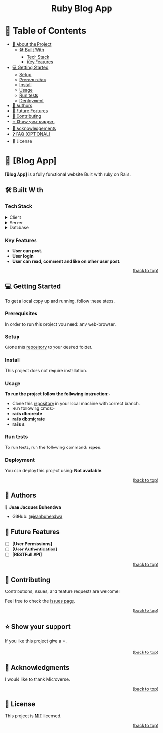 <a name="readme-top"></a>

 <div align="center">
<h1><b>Ruby Blog App</b></h1>
</div>

<!-- TABLE OF CONTENTS -->

# 📗 Table of Contents

- [📖 About the Project](#about-project)
  - [🛠 Built With](#built-with)
    - [Tech Stack](#tech-stack)
    - [Key Features](#key-features)
- [💻 Getting Started](#getting-started)
  - [Setup](#setup)
  - [Prerequisites](#prerequisites)
  - [Install](#install)
  - [Usage](#usage)
  - [Run tests](#run-tests)
  - [Deployment](#triangular_flag_on_post-deployment)
- [👥 Authors](#authors)
- [🔭 Future Features](#future-features)
- [🤝 Contributing](#contributing)
- [⭐️ Show your support](#support)
- [🙏 Acknowledgements](#acknowledgements)
- [❓ FAQ (OPTIONAL)](#faq)
- [📝 License](#license)

<!-- PROJECT DESCRIPTION -->

# 📖 [Blog App] <a name="about-project"></a>

**[Blog App]** is a fully functional website Built with ruby on Rails.

## 🛠 Built With <a name="built-with"></a>

### Tech Stack <a name="tech-stack"></a>

 <details>
   <summary>Client</summary>
   <ul>
     <li>HTML(erb), CSS</li>
   </ul>
 </details>

 <details>
   <summary>Server</summary>
   <ul>
     <li>Ruby</li>
   </ul>
 </details>

 <details>
 <summary>Database</summary>
   <ul>
     <li>Postgress</li>
   </ul>
 </details>

 <!-- Features -->

### Key Features <a name="key-features"></a>

- **User can post.**
- **User login**
- **User can read, comment and like on other user post.**

 <p align="right">(<a href="#readme-top">back to top</a>)</p>

 <!-- GETTING STARTED -->

## 💻 Getting Started <a name="getting-started"></a>

To get a local copy up and running, follow these steps.

### Prerequisites

In order to run this project you need: any web-browser.

### Setup

Clone this [repository](https://github.com/jeanbuhendwa/blog_app.git) to your desired folder.

### Install

This project does not require installation.

### Usage

**To run the project follow the following instruction:-**

- Clone this [repository](https://github.com/jeanbuhendwa/blog_app.git) in your local machine with correct branch.
- Run following cmds:-
- **rails db:create**
- **rails db:migrate**
- **rails s**

### Run tests

To run tests, run the following command: **rspec**.

### Deployment

You can deploy this project using: **Not available**.

 <p align="right">(<a href="#readme-top">back to top</a>)</p>

 <!-- AUTHORS -->

## 👥 Authors <a name="authors"></a>

👤 **Jean Jacques Buhendwa**

- GitHub: [@jeanbuhendwa](https://github.com/jeanbuhendwa)

 <!-- FUTURE FEATURES -->

## 🔭 Future Features <a name="future-features"></a>

- [ ] **[User Permissions]**
- [ ] **[User Authentication]**
- [ ] **[RESTFull API]**

 <p align="right">(<a href="#readme-top">back to top</a>)</p>

 <!-- CONTRIBUTING -->

## 🤝 Contributing <a name="contributing"></a>

Contributions, issues, and feature requests are welcome!

Feel free to check the [issues page](../../issues/).

 <p align="right">(<a href="#readme-top">back to top</a>)</p>

 <!-- SUPPORT -->

## ⭐️ Show your support <a name="support"></a>

If you like this project give a ⭐️.

 <p align="right">(<a href="#readme-top">back to top</a>)</p>

 <!-- ACKNOWLEDGEMENTS -->

## 🙏 Acknowledgments <a name="acknowledgements"></a>

I would like to thank Microverse.

 <p align="right">(<a href="#readme-top">back to top</a>)</p>

 <!-- LICENSE -->

## 📝 License <a name="license"></a>

This project is [MIT](./LICENSE) licensed.

 <p align="right">(<a href="#readme-top">back to top</a>)</p>
